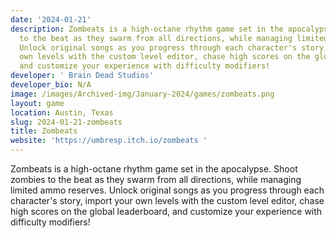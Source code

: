 ```yaml
---
date: '2024-01-21'
description: Zombeats is a high-octane rhythm game set in the apocalypse. Shoot zombies
  to the beat as they swarm from all directions, while managing limited ammo reserves.
  Unlock original songs as you progress through each character's story, import your
  own levels with the custom level editor, chase high scores on the global leaderboard,
  and customize your experience with difficulty modifiers!
developer: ' Brain Dead Studios'
developer_bio: N/A
image: /images/Archived-img/January-2024/games/zombeats.png
layout: game
location: Austin, Texas
slug: 2024-01-21-zombeats
title: Zombeats
website: 'https://umbresp.itch.io/zombeats '
---
```


Zombeats is a high-octane rhythm game set in the apocalypse. Shoot zombies to the beat as they swarm from all directions, while managing limited ammo reserves. Unlock original songs as you progress through each character's story, import your own levels with the custom level editor, chase high scores on the global leaderboard, and customize your experience with difficulty modifiers!